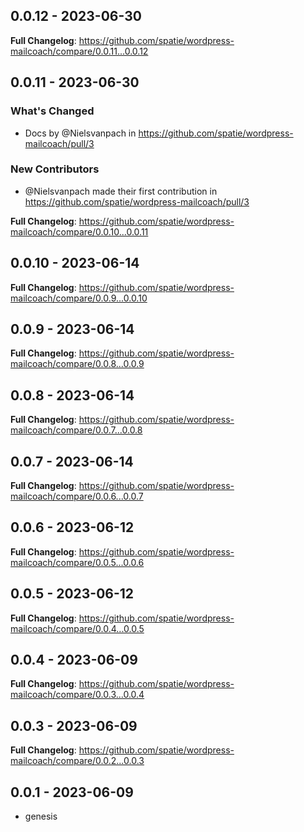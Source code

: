 ## 0.0.12 - 2023-06-30

**Full Changelog**: https://github.com/spatie/wordpress-mailcoach/compare/0.0.11...0.0.12

## 0.0.11 - 2023-06-30

### What's Changed

- Docs by @Nielsvanpach in https://github.com/spatie/wordpress-mailcoach/pull/3

### New Contributors

- @Nielsvanpach made their first contribution in https://github.com/spatie/wordpress-mailcoach/pull/3

**Full Changelog**: https://github.com/spatie/wordpress-mailcoach/compare/0.0.10...0.0.11

## 0.0.10 - 2023-06-14

**Full Changelog**: https://github.com/spatie/wordpress-mailcoach/compare/0.0.9...0.0.10

## 0.0.9 - 2023-06-14

**Full Changelog**: https://github.com/spatie/wordpress-mailcoach/compare/0.0.8...0.0.9

## 0.0.8 - 2023-06-14

**Full Changelog**: https://github.com/spatie/wordpress-mailcoach/compare/0.0.7...0.0.8

## 0.0.7 - 2023-06-14

**Full Changelog**: https://github.com/spatie/wordpress-mailcoach/compare/0.0.6...0.0.7

## 0.0.6 - 2023-06-12

**Full Changelog**: https://github.com/spatie/wordpress-mailcoach/compare/0.0.5...0.0.6

## 0.0.5 - 2023-06-12

**Full Changelog**: https://github.com/spatie/wordpress-mailcoach/compare/0.0.4...0.0.5

## 0.0.4 - 2023-06-09

**Full Changelog**: https://github.com/spatie/wordpress-mailcoach/compare/0.0.3...0.0.4

## 0.0.3 - 2023-06-09

**Full Changelog**: https://github.com/spatie/wordpress-mailcoach/compare/0.0.2...0.0.3

## 0.0.1 - 2023-06-09

- genesis
